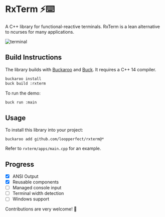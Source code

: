 # RxTerm ⚡⌨️

A C++ library for functional-reactive terminals. RxTerm is a lean alternative to ncurses for many applications.

![terminal](https://cdn-images-1.medium.com/max/800/1*G897-DuUI_0q6W9VKcIjZg.gif)


## Build Instructions

The library builds with [Buckaroo](https://buckaroo.pm) and [Buck](https://www.buckbuild.com). It requires a C++ 14 compiler.

```bash
buckaroo install
buck build :rxterm
```

To run the demo:

```bash
buck run :main
```


## Usage

To install this library into your project:

```bash=
buckaroo add github.com/loopperfect/rxterm@*
```

Refer to `rxterm/apps/main.cpp` for an example.


## Progress

 * [x] ANSI Output
 * [x] Reusable components
 * [ ] Managed console input
 * [ ] Terminal width detection
 * [ ] Windows support

Contributions are very welcome! 💖
